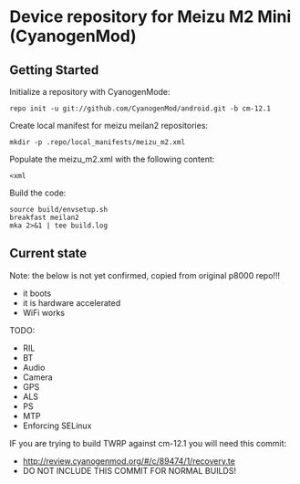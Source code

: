 Device repository for Meizu M2 Mini (CyanogenMod)
===========================

Getting Started
---------------

Initialize a repository with CyanogenMode:

    repo init -u git://github.com/CyanogenMod/android.git -b cm-12.1

Create local manifest for meizu meilan2 repositories:

    mkdir -p .repo/local_manifests/meizu_m2.xml

Populate the meizu_m2.xml with the following content:

    <xml

Build the code:

    source build/envsetup.sh
    breakfast meilan2
    mka 2>&1 | tee build.log

Current state
-------------
Note: the below is not yet confirmed, copied from original p8000 repo!!!

 * it boots
 * it is hardware accelerated
 * WiFi works

TODO:
 * RIL
 * BT
 * Audio
 * Camera
 * GPS
 * ALS
 * PS
 * MTP
 * Enforcing SELinux

IF you are trying to build TWRP against cm-12.1 you will need this commit:
* http://review.cyanogenmod.org/#/c/89474/1/recovery.te
* DO NOT INCLUDE THIS COMMIT FOR NORMAL BUILDS!
